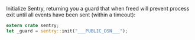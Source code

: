 Initialize Sentry, returning you a guard that when freed will prevent process exit until all events have been sent (within a timeout):

```rust
extern crate sentry;
let _guard = sentry::init("___PUBLIC_DSN___");
```
